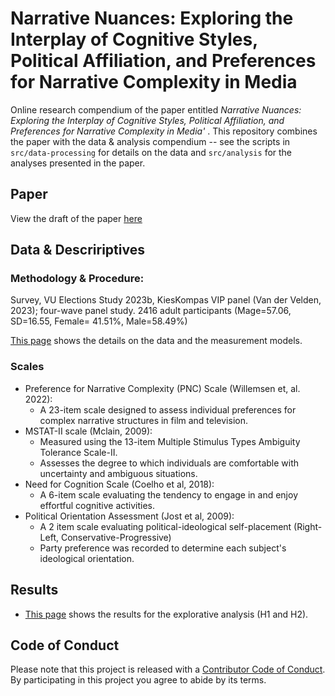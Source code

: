 # Narrative Nuances: Exploring the Interplay of Cognitive Styles, Political Affiliation, and Preferences for Narrative Complexity in Media

Online research compendium of the paper entitled _Narrative Nuances: Exploring the Interplay of Cognitive Styles, Political Affiliation, and Preferences for Narrative Complexity in Media'_ . 
This repository combines the  paper with the data &amp; analysis compendium -- see the scripts in `src/data-processing` for details on the data and `src/analysis` for the analyses presented in the paper.


## Paper
View the draft of the paper [here](report/draft.pdf)

## Data  &amp; Descririptives

### Methodology & Procedure:
Survey, VU Elections Study 2023b,  KiesKompas VIP panel (Van der Velden, 2023); four-wave panel study.
2416 adult participants (Mage=57.06, SD=16.55, Female= 41.51%, Male=58.49%)

[This page](src/data-processing/data-processing.md) shows the  details on the data and  the measurement models.

### Scales
* Preference for Narrative Complexity (PNC) Scale (Willemsen et, al. 2022):
  - A 23-item scale designed to assess individual preferences for complex narrative structures in film and television.
* MSTAT-II scale (Mclain, 2009):
  - Measured using the 13-item Multiple Stimulus Types Ambiguity Tolerance Scale-II.
  - Assesses the degree to which individuals are comfortable with uncertainty and ambiguous situations.
* Need for Cognition Scale (Coelho et al, 2018):
  - A 6-item scale evaluating the tendency to engage in and enjoy effortful cognitive activities.
* Political Orientation Assessment (Jost et al, 2009):
  - A 2 item scale evaluating political-ideological self-placement (Right-Left, Conservative-Progressive)
  - Party preference was recorded to determine each subject's ideological orientation.
    


## Results

* [This page](src/analysis/analysis.md) shows the results for  the explorative analysis (H1 and H2).

## Code of Conduct
Please note that this project is released with a [Contributor Code of Conduct](CONDUCT.md). By participating in this project you agree to abide by its terms.
